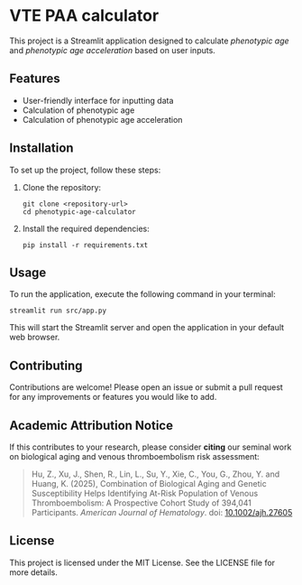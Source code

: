 # VTE PAA calculator

This project is a Streamlit application designed to calculate *phenotypic age* and *phenotypic age acceleration* based on user inputs.

## Features

- User-friendly interface for inputting data
- Calculation of phenotypic age
- Calculation of phenotypic age acceleration

## Installation

To set up the project, follow these steps:

1. Clone the repository:

   ```
   git clone <repository-url>
   cd phenotypic-age-calculator
   ```

2. Install the required dependencies:
   ```
   pip install -r requirements.txt
   ```

## Usage

To run the application, execute the following command in your terminal:

```
streamlit run src/app.py
```

This will start the Streamlit server and open the application in your default web browser.

## Contributing

Contributions are welcome! Please open an issue or submit a pull request for any improvements or features you would like to add.

## Academic Attribution Notice

If this contributes to your research, please consider **citing** our seminal work on biological aging and venous thromboembolism risk assessment:

> Hu, Z., Xu, J., Shen, R., Lin, L., Su, Y., Xie, C., You, G., Zhou, Y. and Huang, K. (2025), Combination of Biological Aging and Genetic Susceptibility Helps Identifying At-Risk Population of Venous Thromboembolism: A Prospective Cohort Study of 394,041 Participants. _American Journal of Hematology_. doi: [10.1002/ajh.27605](https://doi.org/10.1002/ajh.27605)

## License

This project is licensed under the MIT License. See the LICENSE file for more details.
